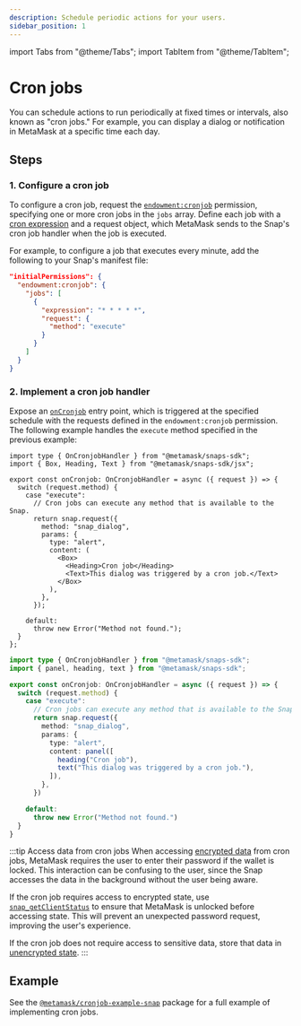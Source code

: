```yaml
---
description: Schedule periodic actions for your users.
sidebar_position: 1
---
```


import Tabs from "@theme/Tabs";
import TabItem from "@theme/TabItem";

# Cron jobs

You can schedule actions to run periodically at fixed times or intervals, also known as "cron jobs."
For example, you can display a dialog or notification in MetaMask at a specific time each day.

## Steps

### 1. Configure a cron job

To configure a cron job, request the [`endowment:cronjob`](../reference/permissions.md#endowmentcronjob)
permission, specifying one or more cron jobs in the `jobs` array.
Define each job with a [cron expression](https://docs.oracle.com/cd/E12058_01/doc/doc.1014/e12030/cron_expressions.htm)
and a request object, which MetaMask sends to the Snap's cron job handler when the job is executed.

For example, to configure a job that executes every minute, add the following to your Snap's manifest file:

```json title="snap.manifest.json"
"initialPermissions": {
  "endowment:cronjob": {
    "jobs": [
      {
        "expression": "* * * * *",
        "request": {
          "method": "execute"
        }
      }
    ]
  }
}
```

### 2. Implement a cron job handler

Expose an [`onCronjob`](../reference/entry-points.md#oncronjob) entry point, which is triggered at
the specified schedule with the requests defined in the `endowment:cronjob` permission.
The following example handles the `execute` method specified in the previous example:

<Tabs>

<TabItem value="JSX">

```tsx title="index.tsx"
import type { OnCronjobHandler } from "@metamask/snaps-sdk";
import { Box, Heading, Text } from "@metamask/snaps-sdk/jsx";

export const onCronjob: OnCronjobHandler = async ({ request }) => {
  switch (request.method) {
    case "execute":
      // Cron jobs can execute any method that is available to the Snap.
      return snap.request({
        method: "snap_dialog",
        params: {
          type: "alert",
          content: (
            <Box>
              <Heading>Cron job</Heading>
              <Text>This dialog was triggered by a cron job.</Text>
            </Box>
          ),
        },
      });

    default:
      throw new Error("Method not found.");
  }
};
```

</TabItem>
<TabItem value="Functions" deprecated>

```typescript title="index.ts"
import type { OnCronjobHandler } from "@metamask/snaps-sdk";
import { panel, heading, text } from "@metamask/snaps-sdk";

export const onCronjob: OnCronjobHandler = async ({ request }) => {
  switch (request.method) {
    case "execute":
      // Cron jobs can execute any method that is available to the Snap.
      return snap.request({
        method: "snap_dialog",
        params: {
          type: "alert",
          content: panel([
            heading("Cron job"),
            text("This dialog was triggered by a cron job."),
          ]),
        },
      })

    default:
      throw new Error("Method not found.")
  }
}
```

</TabItem>
</Tabs>

:::tip Access data from cron jobs
When accessing [encrypted data](data-storage.md#use-encrypted-storage) from cron jobs, MetaMask
requires the user to enter their password if the wallet is locked.
This interaction can be confusing to the user, since the Snap accesses the data in the background
without the user being aware.

If the cron job requires access to encrypted state, use
[`snap_getClientStatus`](../reference/snaps-api.md#snap_getclientstatus) to ensure that MetaMask is
unlocked before accessing state.
This will prevent an unexpected password request, improving the user's experience.

If the cron job does not require access to sensitive data, store that data in
[unencrypted state](data-storage.md#use-unencrypted-storage).
:::

## Example

See the [`@metamask/cronjob-example-snap`](https://github.com/MetaMask/snaps/tree/main/packages/examples/packages/cronjobs)
package for a full example of implementing cron jobs.
